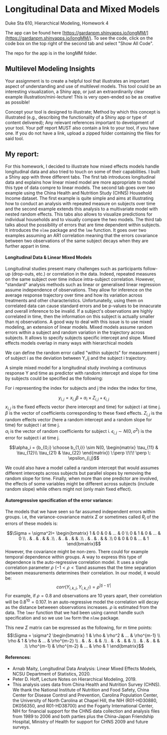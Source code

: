# Longitudinal Data and Mixed Models

Duke Sta 610, Hierarchical Modeling, Homework 4

The app can be found here [https://gardanpm.shinyapps.io/longMM/](https://gardanpm.shinyapps.io/longMM/).
To see the code, click on the code box on the top right of the second tab and select "Show All Code".

The repo for the app is in the longMM folder.

## Multilevel Modeling Insights

Your assignment is to create a helpful tool that illustrates an important aspect of understanding and use of multilevel models. This tool could be an interesting visualization, a Shiny app, or just an extraordinarily clear example illustration/mini-lecture! This is very open-ended so be as creative as possible!


Concept your tool is designed to illustrate;
Method by which this concept is illustrated (e.g., describing the functionality of a Shiny app or type of content delivered);
Any relevant references important to development of your tool.
Your pdf report MUST also contain a link to your tool, if you have one. If you do not have a link, upload a zipped folder containing the files for said tool.


## My report:

For this homework, I decided to illustrate how mixed effects models handle longitudinal data and also tried to touch on some of their capabilities. I built a Shiny app with three different tabs. The first tab introduces longitudinal data and explains how linear mixed model are more appropriate to model this type of data compre to linear models. The second tab goes over two example using the China Health and Nutrition Study (CHNS) Household Income dataset. The first example is quite simple and aims at illustrating how to conduct an analysis with repeated measure on subjects over time and the second example extends this analysis to a multivariate model with nested random effects. This tabs also allows to visualize predictions for individual households and to visually compare the two models. The third tab talks about the possibility of errors that are time dependent within subjects. It introduces the `nlme` package and the `lme` function. It goes over two examples assuming an AR1 correlation meaning that the errors covariance between two observations of the same subject decays when they are further appart in time. 

#### Longitudinal Data & Linear Mixed Models

Longitudinal studies present many challenges such as participants follow-up (drop-outs, etc.) or correlation in the data. Indeed, repeated measures on the same subject over time induce intra-subject correlation. However, "standard" analysis methods such as linear or generalised linear regression assume independence of observations. They allow for inference on the average response trajectory over time and how its variation across treatments and other characteristics. Unfortunatelly, using them on correlated data can cause standard errors and be p-values to be innacurate and overall inference to be invalid. If a subject's observations are highly correlated in time, then the information on this subject is actually smaller than nj observations. A good way to deal with this issue is to use mixed modeling, an extension of linear models. Mixed models assume random errors within a subject and random variation in the trajectory across subjects. It allows to specify subjects specific intercept and slope. Mixed effects models overlap in many ways with hierarchical models

We can define the random error called "within subjects" for measurement j of subject i as the deviation between Y_ij and the subject i trajectory.

A simple mixed model for a longitudinal study involving a continuous response Y and time as predictor with random intercept and slope for time by subjects could be specified as the following:

For i representing the index for subjects and j the index the index for time,

$$y_{i,j} = x_{i, j}\beta + \alpha_i \times Z_{i,j} +\epsilon_{i,j}$$
$x_{i, j}$ is the fixed effects vector (here intercept and time) for subject i at time j. $\beta$ is the vector of coefficients corresponding to these fixed effects.
$Z_{i,j}$ is the random effects vector (here a random intercept and a random slope for time) for subject i at time j.  
$\alpha_i$ is the vector of random coefficients for subject i. 
$\epsilon_{i,j} \sim N(0, \sigma^2)$ is the error for subject i at time j.

$$\alpha_i = {b_{0,i} \choose b_{1,i}} \sim N(0,
\begin{matrix}
  \tau_{11} & \tau_{12}\\
  \tau_{21} & \tau_{22} \end{matrix}) \:\perp \!\!\! \perp \: \epsilon_{i,j}$$


We could also have a model called a random intercept that would assumes different intercepts across subjects but parallel slopes by removing the random slope for time. Finally, when more than one predictor are involved, the effects of some variables might be different across subjects (include random slope) while others might not (only main fixed effect).

#### Autoregressive specification of the error variance: 

The models that we have seen so far assumed independent errors within groups. i.e, the variance-covariance matrix $\Sigma$ or sometimes called $R_i$ of the errors of these models is:

$$\Sigma = \sigma^2I=
\begin{bmatrix}
  1 & 0 & 0 & ... & 0 \\
  0 & 1 & 0 & ... & 0 \\
  . & . & . &     & .\\
  . & . & . &     & .\\
  . & . & . &     & .\\
  0 & 0 & 0 & ... & 1
\end{bmatrix}$$
However, the covariance might be non-zero. There could for example temporal dependence within groups. A way to express this type of dependence is the auto-regressive
correlation model. It uses a single correlation parameter $\rho$ ($-1 < \rho < 1$)and assumes that the
time separation between measurements determines their correlation. In our model, it would be:
$$corr(Y_{i,k,j}, Y_{i,k,j'}) = ρ^{|tj−tj'|}$$
For example, if $\rho = 0.8$ and observations are 10 years
apart, their correlation will be $0.8^{10} = 0.107$. In an auto-regressive model the
correlation will decay as the distance betweeen observations increases. $\rho$ is estimated from the data. The `lmer` function that we had been using cannot handle such specification and so we use `lme` form the `nlme` package.

This new $\Sigma$ matrix can be expressed as the following, for m time points:
$$\Sigma = \sigma^2
\begin{bmatrix}
  1 & \rho & \rho^2 & ... & \rho^{m-1} \\
  \rho & 1 & \rho & ... & \rho^{m-2} \\
  . & . & . &     & .\\
  . & . & . &     & .\\
  . & . & . &     & .\\
  \rho^{m-1} & \rho^{m-2} & ... & \rho & 1
\end{bmatrix}$$


#### References: 

- Arnab Maity, Longitudinal Data Analysis: Linear Mixed Effects Models, NCSU Department of Statistics, 2020.
- Peter D. Hoff, Lecture Notes on Hierarchical Modeling, 2019.
- This analysis uses data from China Health and Nutrition Survey (CHNS). We thank the National Institute of Nutrition and Food Safety, China Center for Disease Control and Prevention, Carolina Population Center, the University of North Carolina at Chapel Hill, the NIH (R01-HD30880, DK056350, and R01-HD38700) and the Fogarty International Center, NIH for financial support for the CHNS data collection and analysis files from 1989 to 2006 and both parties plus the China-Japan Friendship Hospital, Ministry of Health for support for CHNS 2009 and future surveys.
